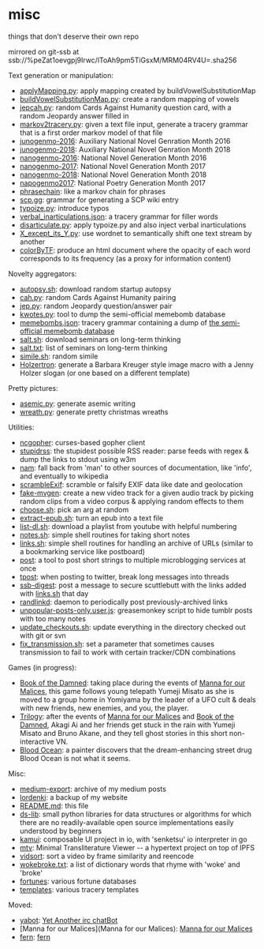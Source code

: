 # misc
things that don't deserve their own repo

mirrored on git-ssb at ssb://%peZat1oevgpj9Irwc/lToAh9pm5TiGsxM/MRM04RV4U=.sha256

Text generation or manipulation:

* [applyMapping.py](applyMapping.py): apply mapping created by buildVowelSubstitutionMap
* [buildVowelSubstitutionMap.py](buildVowelSubstitutionMap.py): create a random mapping of vowels
* [jepcah.py](jepcah.py): random Cards Against Humanity question card, with a random Jeopardy answer filled in
* [markov2tracery.py](markov2tracery.py): given a text file input, generate a tracery grammar that is a first order markov model of that file
* [junogenmo-2016](junogenmo-2016): Auxiliary National Novel Genration Month 2016
* [junogenmo-2018](junogenmo-2018): Auxiliary National Novel Genration Month 2018
* [nanogenmo-2016](nanogenmo-2016): National Novel Generation Month 2016
* [nanogenmo-2017](nanogenmo-2017): National Novel Generation Month 2017
* [nanogenmo-2018](nanogenmo-2018): National Novel Generation Month 2018
* [napogenmo2017](napogenmo2017): National Poetry Generation Month 2017
* [phrasechain](phrasechain): like a markov chain for phrases
* [scp.gg](scp.gg): grammar for generating a SCP wiki entry
* [typoize.py](typoize.py): introduce typos
* [verbal_inarticulations.json](verbal_inarticulations.json): a tracery grammar for filler words
* [disarticulate.py](disarticulate.py): apply typoize.py and also inject verbal inarticulations
* [X_except_its_Y.py](X_except_its_Y.py): use wordnet to semantically shift one text stream by another
* [colorByTF](colorByTF.py): produce an html document where the opacity of each word corresponds to its frequency (as a proxy for information content)

Novelty aggregators:

* [autopsy.sh](autopsy.sh): download random startup autopsy
* [cah.py](cah.py): random Cards Against Humanity pairing
* [jep.py](jep.py): random Jeopardy question/answer pair
* [kwotes.py](kwotes.py): tool to dump the semi-official memebomb database
* [memebombs.json](memebombs.json): tracery grammar containing a dump of [the semi-official memebomb database](http://principiadiscordia.com/memebombs)
* [salt.sh](salt.sh): download seminars on long-term thinking
* [salt.txt](salt.txt): list of seminars on long-term thinking
* [simile.sh](simile.sh): random simile
* [Holzertron](barbara_holzer.py): generate a Barbara Kreuger style image macro with a Jenny Holzer slogan (or one based on a different template)

Pretty pictures:

* [asemic.py](asemic.py): generate asemic writing
* [wreath.py](wreath.py): generate pretty christmas wreaths

Utilities:

* [ncgopher](ncgopher.py): curses-based gopher client
* [stupidrss](stupidrss.sh): the stupidest possible RSS reader: parse feeds with regex & dump the links to stdout using w3m
* [nam](nam): fall back from 'man' to other sources of documentation, like 'info', and eventually to wikipedia
* [scrambleExif](scrambleExif.sh): scramble or falsify EXIF data like date and geolocation
* [fake-mvgen](fake-mvgen.sh): create a new video track for a given audio track by picking random clips from a video corpus & applying random effects to them
* [choose.sh](choose.sh): pick an arg at random
* [extract-epub.sh](extract-epub.sh): turn an epub into a text file
* [list-dl.sh](list-dl.sh): download a playlist from youtube with helpful numbering
* [notes.sh](notes.sh): simple shell routines for taking short notes
* [links.sh](links.sh): simple shell routines for handling an archive of URLs (similar to a bookmarking service like postboard)
* [post](post): a tool to post short strings to multiple microblogging services at once
* [tpost](tpost): when posting to twitter, break long messages into threads
* [ssb-digest](ssb-digest.sh): post a message to secure scuttlebutt with the links added with [links.sh](links.sh) that day
* [randlinkd](randlinkd.sh): daemon to periodically post previously-archived links
* [unpopular-posts-only.user.js](unpopular-posts-only.user.js): greasemonkey script to hide tumblr posts with too many notes
* [update_checkouts.sh](update_checkouts.sh): update everything in the directory checked out with git or svn
* [fix_transmission.sh](fix_transmission.sh): set a parameter that sometimes causes transmission to fail to work with certain tracker/CDN combinations

Games (in progress):
* [Book of the Damned](Book%20of%20the%20Damned): taking place during the events of [Manna for our Malices](http://github.com/enkiv2/mannaforourmalices), this game follows young telepath Yumeji Misato as she is moved to a group home in Yomiyama by the leader of a UFO cult & deals with new friends, new enemies, and you, the player.
* [Trilogy](Trilogy): after the events of [Manna for our Malices](http://github.com/enkiv2/mannaforourmalices) and [Book of the Damned](Book%20of%20the%20Damned), Akagi Ai and her friends get stuck in the rain with Yumeji Misato and Bruno Akane, and they tell ghost stories in this short non-interactive VN.
* [Blood Ocean](Blood%20Ocean): a painter discovers that the dream-enhancing street drug Blood Ocean is not what it seems.

Misc:

* [medium-export](medium-export): archive of my medium posts
* [lordenki](lordenki): a backup of my website
* [README.md](README.md): this file
* [ds-lib](ds-lib): small python libraries for data structures or algorithms for which there are no readily-available open source implementations easily understood by beginners
* [kamui](kamui): composable UI project in io, with 'senketsu' io interpreter in go
* [mtv](mtv): Minimal Transliterature Viewer -- a hypertext project on top of IPFS
* [vidsort](vidsort.py): sort a video by frame similarity and reencode
* [wokebroke.txt](wokebroke.txt): a list of dictionary words that rhyme with 'woke' and 'broke'
* [fortunes](fortunes): various fortune databases
* [templates](templates): various tracery templates

Moved:

* [yabot](yabot): [Yet Another irc chatBot](http://github.com/enkiv2/yabot)
* [Manna for our Malices](Manna for our Malices): [Manna for our Malices](https://github.com/enkiv2/mannaforourmalices)
* [fern](fern): [fern](https://github.com/enkiv2/fern)
